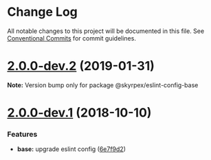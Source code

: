 # Change Log

All notable changes to this project will be documented in this file.
See [Conventional Commits](https://conventionalcommits.org) for commit guidelines.

# [2.0.0-dev.2](https://github.com/skyrpex/linter-config/tree/master/packages/eslint-config-base/compare/v2.0.0-dev.1...v2.0.0-dev.2) (2019-01-31)

**Note:** Version bump only for package @skyrpex/eslint-config-base





# [2.0.0-dev.1](https://github.com/skyrpex/linter-config/tree/master/packages/eslint-config-base/compare/v2.0.0-dev.0...v2.0.0-dev.1) (2018-10-10)


### Features

* **base:** upgrade eslint config ([6e7f9d2](https://github.com/skyrpex/linter-config/tree/master/packages/eslint-config-base/commit/6e7f9d2))
